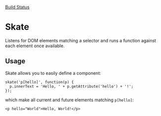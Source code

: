 [Build Status](https://travis-ci.org/treshugart/skate.png "Build Status")

Skate
=====

Listens for DOM elements matching a selector and runs a function against each element once available.

Usage
-----

Skate allows you to easily define a component:

    skate('p[hello]', function(p) {
      p.innerText = 'Hello, ' + p.getAttribute('hello') + '!';
    });

which make all current and future elements matching `p[hello]`:

    <p hello="World">Hello, World!</p>
